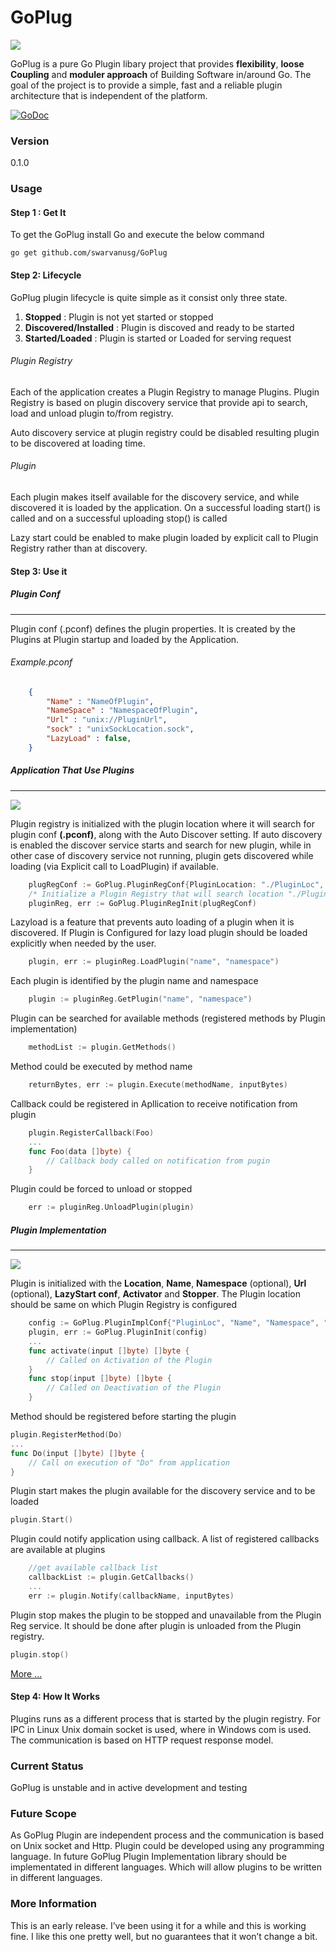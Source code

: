 # GoPlug 

![](https://github.com/swarvanusg/goplug/blob/master/doc/goplug_v2.png)

GoPlug is a pure Go Plugin libary project that provides **flexibility**, **loose Coupling** and **moduler approach** of Building Software in/around Go. The goal of the project is to provide a simple, fast and a reliable plugin architecture that is independent of the platform. 

[![GoDoc](https://img.shields.io/badge/api-Godoc-blue.svg?style=flat-square)](https://godoc.org/github.com/swarvanusg/goplug)

### Version
0.1.0

### Usage

#### Step 1 : Get It
To get the GoPlug install Go and execute the below command 
```
go get github.com/swarvanusg/GoPlug
```

#### Step 2: Lifecycle
GoPlug plugin lifecycle is quite simple as it consist only three state. 
1. **Stopped** : Plugin is not yet started or stopped
2. **Discovered/Installed** : Plugin is discoved and ready to be started
3. **Started/Loaded** : Plugin is started or Loaded for serving request

###### Plugin Registry
Each of the application creates a Plugin Registry to manage Plugins. Plugin Registry is based on plugin discovery service that provide api to search, load and unload plugin to/from registry.

Auto discovery service at plugin registry could be disabled resulting plugin to be discovered at loading time.

###### Plugin
Each plugin makes itself available for the discovery service, and while discovered it is loaded by the application. On a successful loading start() is called and on a successful uploading stop() is called

Lazy start could be enabled to make plugin loaded by explicit call to Plugin Registry rather than at discovery. 

#### Step 3: Use it  
##### Plugin Conf
___
Plugin conf (.pconf) defines the plugin properties. It is created by the Plugins at Plugin startup and loaded by the Application. 
###### Example.pconf
```json
    {
        "Name" : "NameOfPlugin",
        "NameSpace" : "NamespaceOfPlugin",
        "Url" : "unix://PluginUrl",
        "sock" : "unixSockLocation.sock",
        "LazyLoad" : false,
    }
```
##### Application That Use Plugins
___
![](https://github.com/swarvanusg/goplug/blob/master/doc/goplug_app.png)

Plugin registry is initialized with the plugin location where it will search for plugin conf **(.pconf)**, along with the Auto Discover setting. If auto discovery is enabled the discover service starts and search for new plugin, while in other case of discovery service not running, plugin gets discovered while loading (via Explicit call to LoadPlugin) if available.
```go
    plugRegConf := GoPlug.PluginRegConf{PluginLocation: "./PluginLoc", AutoDiscover: true}
    /* Initialize a Plugin Registry that will search location "./PluginLoc" for '.pconf' file */  
    pluginReg, err := GoPlug.PluginRegInit(plugRegConf)
```
Lazyload is a feature that prevents auto loading of a plugin when it is discovered. If Plugin is Configured for lazy load plugin should be loaded explicitly when needed by the user.  

```go
    plugin, err := pluginReg.LoadPlugin("name", "namespace")
```
Each plugin is identified by the plugin name and namespace
```go
    plugin := pluginReg.GetPlugin("name", "namespace")
```
Plugin can be searched for available methods (registered methods by Plugin implementation)
```go
    methodList := plugin.GetMethods()
```
Method could be executed by method name 
```go
    returnBytes, err := plugin.Execute(methodName, inputBytes)
```
Callback could be registered in Apllication to receive notification from plugin
```go
    plugin.RegisterCallback(Foo)
    ...
    func Foo(data []byte) {
        // Callback body called on notification from pugin
    }
```
Plugin could be forced to unload or stopped
```go
    err := pluginReg.UnloadPlugin(plugin)
```
##### Plugin Implementation
___
![](https://github.com/swarvanusg/goplug/blob/master/doc/goplug_plugin.png)

Plugin is initialized with the **Location**, **Name**, **Namespace** (optional), **Url** (optional), **LazyStart conf**, **Activator** and **Stopper**. 
The Plugin location should be same on which Plugin Registry is configured
```go
    config := GoPlug.PluginImplConf{"PluginLoc", "Name", "Namespace", "unix://URL", false, activate, stop}
    plugin, err := GoPlug.PluginInit(config)
    ...
    func activate(input []byte) []byte {
        // Called on Activation of the Plugin
    }
    func stop(input []byte) []byte {
        // Called on Deactivation of the Plugin
    }
```
Method should be registered before starting the plugin
```go
plugin.RegisterMethod(Do)
...
func Do(input []byte) []byte {
    // Call on execution of "Do" from application
}
```
Plugin start makes the plugin available for the discovery service and to be loaded
```go
plugin.Start()
```
Plugin could notify application using callback. A list of registered callbacks are available at plugins
```go
    //get available callback list
    callbackList := plugin.GetCallbacks()
    ...
    err := plugin.Notify(callbackName, inputBytes)
```
Plugin stop makes the plugin to be stopped and unavailable from the Plugin Reg service. It should be done after plugin is unloaded from the Plugin registry. 
```go
plugin.stop()
```
[More ...](https://godoc.org/github.com/swarvanusg/GoPlug#pkg-index)

#### Step 4: How It Works
Plugins runs as a different process that is started by the plugin registry. For IPC in Linux Unix domain socket is used, where in Windows com is used. The communication is based on HTTP request response model. 

### Current Status
GoPlug is unstable and in active development and testing

### Future Scope
As GoPlug Plugin are independent process and the communication is based on Unix socket and Http. Plugin could be developed using any programming language. In future GoPlug Plugin Implementation library should be implementated in different languages. Which will allow plugins to be written in different languages.  

### More Information
This is an early release. I’ve been using it for a while and this is working fine. I like this one pretty well, but no guarantees that it won’t change a bit. 

